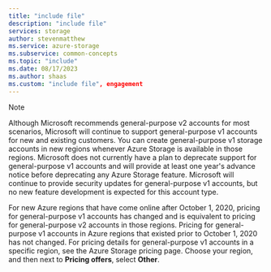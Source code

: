 ```yaml
---
title: "include file"
description: "include file"
services: storage
author: stevenmatthew
ms.service: azure-storage
ms.subservice: common-concepts
ms.topic: "include"
ms.date: 08/17/2023
ms.author: shaas
ms.custom: "include file", engagement
---
```


> [!NOTE]
> Although Microsoft recommends general-purpose v2 accounts for most scenarios, Microsoft will continue to support general-purpose v1 accounts for new and existing customers. You can create general-purpose v1 storage accounts in new regions whenever Azure Storage is available in those regions. Microsoft does not currently have a plan to deprecate support for general-purpose v1 accounts and will provide at least one year's advance notice before deprecating any Azure Storage feature. Microsoft will continue to provide security updates for general-purpose v1 accounts, but no new feature development is expected for this account type.
>
> For new Azure regions that have come online after October 1, 2020, pricing for general-purpose v1 accounts has changed and is equivalent to pricing for general-purpose v2 accounts in those regions. Pricing for general-purpose v1 accounts in Azure regions that existed prior to October 1, 2020 has not changed. For pricing details for general-purpose v1 accounts in a specific region, see the Azure Storage pricing page. Choose your region, and then next to **Pricing offers**, select **Other**.
